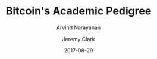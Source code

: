 ---
layout: writing
title: Bitcoin's Academic Pedigree
date: 2017-08-29
categories: ['Bitcoin']
author: ['Arvind Narayanan', 'Jeremy Clark']
excerpt: The concept of cryptocurrencies is built from forgotten ideas in research literature.
external_url: https://queue.acm.org/detail.cfm?id=3136559
---